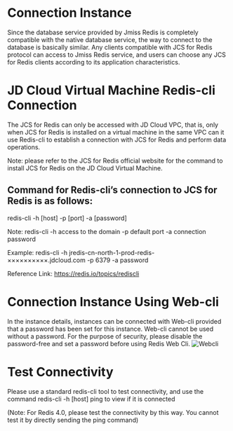 # Connection Instance

Since the database service provided by Jmiss Redis is completely compatible with the native database service, the way to connect to the database is basically similar. Any clients compatible with JCS for Redis protocol can access to Jmiss Redis service, and users can choose any JCS for Redis clients according to its application characteristics.


# JD Cloud Virtual Machine Redis-cli Connection

The JCS for Redis can only be accessed with JD Cloud VPC, that is, only when JCS for Redis is installed on a virtual machine in the same VPC can it use Redis-cli to establish a connection with JCS for Redis and perform data operations.

Note: please refer to the JCS for Redis official website for the command to install JCS for Redis on the JD Cloud Virtual Machine.

## Command for Redis-cli’s connection to JCS for Redis is as follows:

redis-cli -h [host] -p [port] -a [password]

Note: redis-cli -h access to the domain -p default port -a connection password

Example: redis-cli -h jredis-cn-north-1-prod-redis-××××××××××.jdcloud.com -p 6379 -a password

Reference Link: https://redis.io/topics/rediscli

# Connection Instance Using Web-cli

In the instance details, instances can be connected with Web-cli provided that a password has been set for this instance. Web-cli cannot be used without a password. For the purpose of security, please disable the password-free and set a password before using Redis Web Cli.
![Webcli](https://github.com/jdcloudcom/cn/blob/master/image/Redis/webcli.png)

# Test Connectivity

Please use a standard redis-cli tool to test connectivity, and use the command redis-cli -h [host] ping to view if it is connected

(Note: For Redis 4.0, please test the connectivity by this way. You cannot test it by directly sending the ping command)
